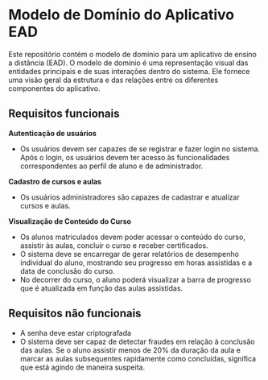 # Modelo de Domínio do Aplicativo EAD

Este repositório contém o modelo de domínio para um aplicativo de ensino a distância (EAD). O modelo de domínio é uma representação visual das entidades principais e de suas interações dentro do sistema. Ele fornece uma visão geral da estrutura e das relações entre os diferentes componentes do aplicativo.

## Requisitos funcionais

**Autenticação de usuários**

* Os usuários devem ser capazes de se registrar e fazer login no sistema. Após o login, os usuários devem ter acesso às funcionalidades correspondentes ao perfil de aluno e de administrador. 

**Cadastro de cursos e aulas**

* Os usuários administradores são capazes de cadastrar e atualizar cursos e aulas.

**Visualização de Conteúdo do Curso**

* Os alunos matriculados devem poder acessar o conteúdo do curso, assistir às aulas, concluir o curso e receber certificados. 
* O sistema deve se encarregar de gerar relatórios de desempenho individual do aluno, mostrando seu progresso em horas assistidas e a data de conclusão do curso.
* No decorrer do curso, o aluno poderá visualizar a barra de progresso que é atualizada em função das aulas assistidas. 

## Requisitos não funcionais

* A senha deve estar criptografada
* O sistema deve ser capaz de detectar fraudes em relação à conclusão das aulas. Se o aluno assistir menos de 20% da duração da aula e marcar as aulas subsequentes rapidamente como concluídas, significa que está agindo de maneira suspeita. 









